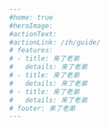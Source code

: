 ```yaml
---
#home: true
#heroImage: 
#actionText: 
#actionLink: /zh/guide/
# features:
# - title: 来了老弟
#   details: 来了老弟
# - title: 来了老弟
#   details: 来了老弟
# - title: 来了老弟
#   details: 来了老弟
# footer: 来了老弟
---
```

